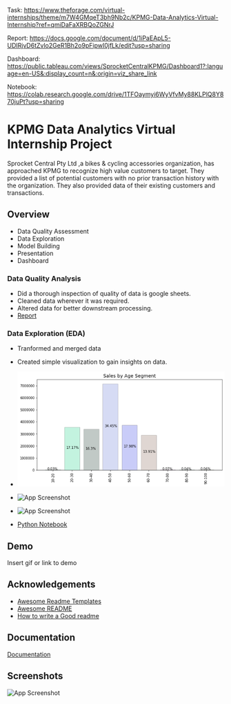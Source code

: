 Task: https://www.theforage.com/virtual-internships/theme/m7W4GMqeT3bh9Nb2c/KPMG-Data-Analytics-Virtual-Internship?ref=qmiDaFaXRBQoZGNrJ

Report: https://docs.google.com/document/d/1iPaEApL5-UDIRjvD6tZvlo2GeR1Bh2o9pFipwI0jfLk/edit?usp=sharing

Dashboard: https://public.tableau.com/views/SprocketCentralKPMG/Dashboard1?:language=en-US&:display_count=n&:origin=viz_share_link

Notebook: https://colab.research.google.com/drive/1TFOaymyi6WyVfvMy88KLPlQ8Y870juPt?usp=sharing


# KPMG Data Analytics Virtual Internship Project

Sprocket Central Pty Ltd ,a bikes & cycling accessories organization, has approached KPMG to recognize high value customers to target. They provided a list of potential customers with no prior transaction history with the organization. They also provided data of their existing customers and transactions.


## Overview

- Data Quality Assessment
- Data Exploration
- Model Building
- Presentation
- Dashboard
### Data Quality Analysis

- Did a thorough inspection of quality of data is google sheets.
- Cleaned data wherever it was required.
- Altered data for better downstream processing.
- [Report](https://docs.google.com/document/d/1ds-pXY8mok3ksSyu4P5i8TN6IDMyu9xx7Ne1twBkKbg/edit?usp=sharing)
### Data Exploration (EDA)
- Tranformed and merged data
- Created simple visualization to gain insights on data.
- ![App Screenshot](https://github.com/shitab16/kpmg-VI-DA/blob/master/charts/download.png)
- ![App Screenshot](https://via.placeholder.com/240x120?text=App+Screenshot+Here)
- ![App Screenshot](https://via.placeholder.com/240x120?text=App+Screenshot+Here)

- [Python Notebook](https://colab.research.google.com/drive/1TFOaymyi6WyVfvMy88KLPlQ8Y870juPt?usp=sharing)

## Demo

Insert gif or link to demo


## Acknowledgements

 - [Awesome Readme Templates](https://awesomeopensource.com/project/elangosundar/awesome-README-templates)
 - [Awesome README](https://github.com/matiassingers/awesome-readme)
 - [How to write a Good readme](https://bulldogjob.com/news/449-how-to-write-a-good-readme-for-your-github-project)


## Documentation

[Documentation](https://linktodocumentation)


## Screenshots

![App Screenshot](https://via.placeholder.com/468x300?text=App+Screenshot+Here)

